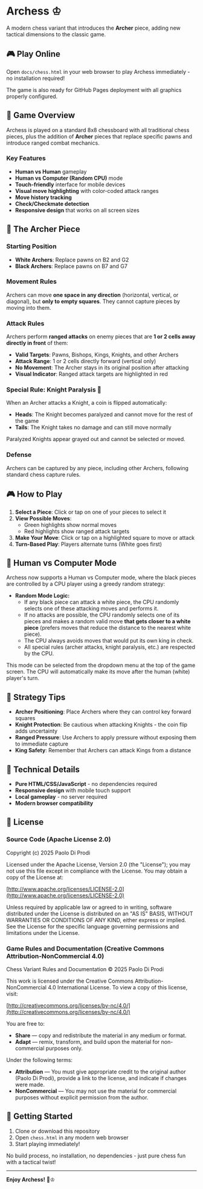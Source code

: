# Archess ♔

A modern chess variant that introduces the **Archer** piece, adding new tactical dimensions to the classic game.

## 🎮 Play Online

Open `docs/chess.html` in your web browser to play Archess immediately - no installation required!

The game is also ready for GitHub Pages deployment with all graphics properly configured.

## 🏹 Game Overview

Archess is played on a standard 8x8 chessboard with all traditional chess pieces, plus the addition of **Archer** pieces that replace specific pawns and introduce ranged combat mechanics.

### Key Features

- **Human vs Human** gameplay
- **Human vs Computer (Random CPU)** mode
- **Touch-friendly** interface for mobile devices
- **Visual move highlighting** with color-coded attack ranges
- **Move history tracking**
- **Check/Checkmate detection**
- **Responsive design** that works on all screen sizes

## 🏹 The Archer Piece

### Starting Position
- **White Archers**: Replace pawns on B2 and G2
- **Black Archers**: Replace pawns on B7 and G7

### Movement Rules
Archers can move **one space in any direction** (horizontal, vertical, or diagonal), but **only to empty squares**. They cannot capture pieces by moving into them.

### Attack Rules
Archers perform **ranged attacks** on enemy pieces that are **1 or 2 cells away directly in front** of them:

- **Valid Targets**: Pawns, Bishops, Kings, Knights, and other Archers
- **Attack Range**: 1 or 2 cells directly forward (vertical only)
- **No Movement**: The Archer stays in its original position after attacking
- **Visual Indicator**: Ranged attack targets are highlighted in red

### Special Rule: Knight Paralysis 🎯
When an Archer attacks a Knight, a coin is flipped automatically:
- **Heads**: The Knight becomes paralyzed and cannot move for the rest of the game
- **Tails**: The Knight takes no damage and can still move normally

Paralyzed Knights appear grayed out and cannot be selected or moved.

### Defense
Archers can be captured by any piece, including other Archers, following standard chess capture rules.

## 🎮 How to Play

1. **Select a Piece**: Click or tap on one of your pieces to select it
2. **View Possible Moves**: 
   - Green highlights show normal moves
   - Red highlights show ranged attack targets
3. **Make Your Move**: Click or tap on a highlighted square to move or attack
4. **Turn-Based Play**: Players alternate turns (White goes first)

## 🧠 Human vs Computer Mode

Archess now supports a Human vs Computer mode, where the black pieces are controlled by a CPU player using a greedy random strategy:

- **Random Mode Logic:**
  - If any black piece can attack a white piece, the CPU randomly selects one of these attacking moves and performs it.
  - If no attacks are possible, the CPU randomly selects one of its pieces and makes a random valid move **that gets closer to a white piece** (prefers moves that reduce the distance to the nearest white piece).
  - The CPU always avoids moves that would put its own king in check.
  - All special rules (archer attacks, knight paralysis, etc.) are respected by the CPU.

This mode can be selected from the dropdown menu at the top of the game screen. The CPU will automatically make its move after the human (white) player's turn.

## 🎯 Strategy Tips

- **Archer Positioning**: Place Archers where they can control key forward squares
- **Knight Protection**: Be cautious when attacking Knights - the coin flip adds uncertainty
- **Ranged Pressure**: Use Archers to apply pressure without exposing them to immediate capture
- **King Safety**: Remember that Archers can attack Kings from a distance

## 🔧 Technical Details

- **Pure HTML/CSS/JavaScript** - no dependencies required
- **Responsive design** with mobile touch support
- **Local gameplay** - no server required
- **Modern browser compatibility**

## 📜 License

### Source Code (Apache License 2.0)

Copyright (c) 2025 Paolo Di Prodi

Licensed under the Apache License, Version 2.0 (the "License");
you may not use this file except in compliance with the License.
You may obtain a copy of the License at:

[http://www.apache.org/licenses/LICENSE-2.0](http://www.apache.org/licenses/LICENSE-2.0)

Unless required by applicable law or agreed to in writing, software
distributed under the License is distributed on an "AS IS" BASIS,
WITHOUT WARRANTIES OR CONDITIONS OF ANY KIND, either express or implied.
See the License for the specific language governing permissions and
limitations under the License.

### Game Rules and Documentation (Creative Commons Attribution-NonCommercial 4.0)

Chess Variant Rules and Documentation © 2025 Paolo Di Prodi

This work is licensed under the Creative Commons Attribution-NonCommercial 4.0 International License.
To view a copy of this license, visit:

[http://creativecommons.org/licenses/by-nc/4.0/](http://creativecommons.org/licenses/by-nc/4.0/)

You are free to:

* **Share** — copy and redistribute the material in any medium or format.
* **Adapt** — remix, transform, and build upon the material for non-commercial purposes only.

Under the following terms:

* **Attribution** — You must give appropriate credit to the original author (Paolo Di Prodi),
  provide a link to the license, and indicate if changes were made.
* **NonCommercial** — You may not use the material for commercial purposes without explicit permission from the author.

## 🚀 Getting Started

1. Clone or download this repository
2. Open `chess.html` in any modern web browser
3. Start playing immediately!

No build process, no installation, no dependencies - just pure chess fun with a tactical twist!

---

**Enjoy Archess!** 🏹♔
